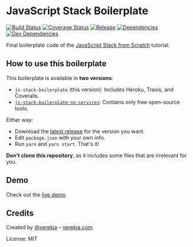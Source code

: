 # JavaScript Stack Boilerplate

[![Build Status](https://travis-ci.org/verekia/js-stack-boilerplate.svg?branch=master)](https://travis-ci.org/verekia/js-stack-boilerplate)
[![Coverage Status](https://coveralls.io/repos/github/verekia/js-stack-boilerplate/badge.svg?branch=master)](https://coveralls.io/github/verekia/js-stack-boilerplate?branch=master)
[![Release](https://img.shields.io/github/release/verekia/js-stack-boilerplate.svg)](https://github.com/verekia/js-stack-boilerplate/releases)
[![Dependencies](https://david-dm.org/verekia/js-stack-boilerplate/status.svg)](https://david-dm.org/verekia/js-stack-boilerplate)
[![Dev Dependencies](https://david-dm.org/verekia/js-stack-boilerplate/dev-status.svg)](https://david-dm.org/verekia/js-stack-boilerplate?type=dev)

Final boilerplate code of the [JavaScript Stack from Scratch](https://github.com/verekia/js-stack-from-scratch) tutorial.

## How to use this boilerplate

This boilerplate is available in **two versions**:

- `js-stack-boilerplate` (this version): Includes Heroku, Travis, and Coveralls.
- [`js-stack-boilerplate-no-services`](https://github.com/verekia/js-stack-boilerplate/tree/master-no-services): Contains only free open-source tools.

Either way:

- Download the [latest release](https://github.com/verekia/js-stack-boilerplate/releases) for the version you want.
- Edit `package.json` with your own info.
- Run `yarn` and `yarn start`. That's it!

**Don't clone this repository**, as it includes some files that are irrelevant for you.

## Demo

Check out the [live demo](https://js-stack.herokuapp.com/).

## Credits

Created by [@verekia](https://twitter.com/verekia) – [verekia.com](http://verekia.com/).

License: MIT

<!-- Test 1 -->
